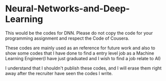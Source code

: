 # Neural-Networks-and-Deep-Learning
This would be the codes for DNN. Please do not copy the code for your programming assignment and respect the Code of Cousera. 

These codes are mainly used as an reference for future work and also to show some codes that I have done to find a entry level job as a Machine Learning Engineer(I have just graduated and I wish to find a job relate to AI)

I understand that I shouldn't publish these codes, and I will erase them right away after the recruiter have seen the codes I write.
